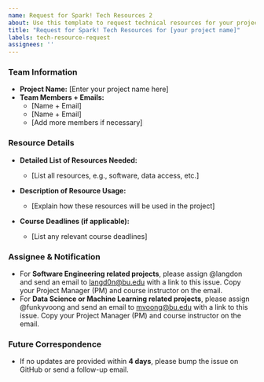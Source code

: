```yaml
---
name: Request for Spark! Tech Resources 2
about: Use this template to request technical resources for your project
title: "Request for Spark! Tech Resources for [your project name]"
labels: tech-resource-request
assignees: ''
---
```


### Team Information
- **Project Name:** [Enter your project name here]
- **Team Members + Emails:** 
  - [Name + Email]
  - [Name + Email]
  - [Add more members if necessary]

### Resource Details
- **Detailed List of Resources Needed:**
  - [List all resources, e.g., software, data access, etc.]

- **Description of Resource Usage:** 
  - [Explain how these resources will be used in the project]

- **Course Deadlines (if applicable):**
  - [List any relevant course deadlines]

### Assignee & Notification
- For **Software Engineering related projects**, please assign @langdon and send an email to langd0n@bu.edu with a link to this issue. Copy your Project Manager (PM) and course instructor on the email.
- For **Data Science or Machine Learning related projects**, please assign @funkyvoong and send an email to mvoong@bu.edu with a link to this issue. Copy your Project Manager (PM) and course instructor on the email.

### Future Correspondence
- If no updates are provided within **4 days**, please bump the issue on GitHub or send a follow-up email.

